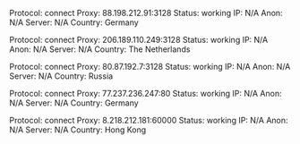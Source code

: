 Protocol: connect
Proxy: 88.198.212.91:3128
Status: working
IP: N/A
Anon: N/A
Server: N/A
Country: Germany

Protocol: connect
Proxy: 206.189.110.249:3128
Status: working
IP: N/A
Anon: N/A
Server: N/A
Country: The Netherlands

Protocol: connect
Proxy: 80.87.192.7:3128
Status: working
IP: N/A
Anon: N/A
Server: N/A
Country: Russia

Protocol: connect
Proxy: 77.237.236.247:80
Status: working
IP: N/A
Anon: N/A
Server: N/A
Country: Germany

Protocol: connect
Proxy: 8.218.212.181:60000
Status: working
IP: N/A
Anon: N/A
Server: N/A
Country: Hong Kong

